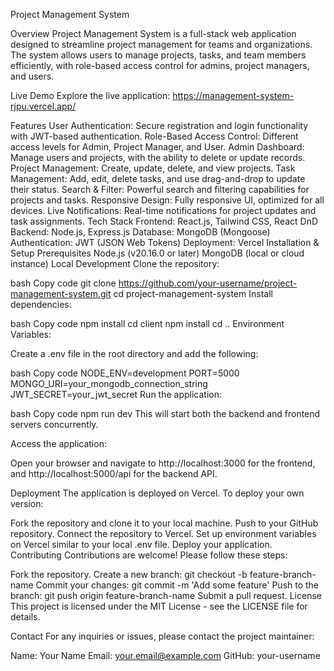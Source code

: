 Project Management System

Overview
Project Management System is a full-stack web application designed to streamline project management for teams and organizations. The system allows users to manage projects, tasks, and team members efficiently, with role-based access control for admins, project managers, and users.

Live Demo
Explore the live application: https://management-system-rjpu.vercel.app/

Features
User Authentication: Secure registration and login functionality with JWT-based authentication.
Role-Based Access Control: Different access levels for Admin, Project Manager, and User.
Admin Dashboard: Manage users and projects, with the ability to delete or update records.
Project Management: Create, update, delete, and view projects.
Task Management: Add, edit, delete tasks, and use drag-and-drop to update their status.
Search & Filter: Powerful search and filtering capabilities for projects and tasks.
Responsive Design: Fully responsive UI, optimized for all devices.
Live Notifications: Real-time notifications for project updates and task assignments.
Tech Stack
Frontend: React.js, Tailwind CSS, React DnD
Backend: Node.js, Express.js
Database: MongoDB (Mongoose)
Authentication: JWT (JSON Web Tokens)
Deployment: Vercel
Installation & Setup
Prerequisites
Node.js (v20.16.0 or later)
MongoDB (local or cloud instance)
Local Development
Clone the repository:

bash
Copy code
git clone https://github.com/your-username/project-management-system.git
cd project-management-system
Install dependencies:

bash
Copy code
npm install
cd client
npm install
cd ..
Environment Variables:

Create a .env file in the root directory and add the following:

bash
Copy code
NODE_ENV=development
PORT=5000
MONGO_URI=your_mongodb_connection_string
JWT_SECRET=your_jwt_secret
Run the application:

bash
Copy code
npm run dev
This will start both the backend and frontend servers concurrently.

Access the application:

Open your browser and navigate to http://localhost:3000 for the frontend, and http://localhost:5000/api for the backend API.

Deployment
The application is deployed on Vercel. To deploy your own version:

Fork the repository and clone it to your local machine.
Push to your GitHub repository.
Connect the repository to Vercel.
Set up environment variables on Vercel similar to your local .env file.
Deploy your application.
Contributing
Contributions are welcome! Please follow these steps:

Fork the repository.
Create a new branch: git checkout -b feature-branch-name
Commit your changes: git commit -m 'Add some feature'
Push to the branch: git push origin feature-branch-name
Submit a pull request.
License
This project is licensed under the MIT License - see the LICENSE file for details.

Contact
For any inquiries or issues, please contact the project maintainer:

Name: Your Name
Email: your.email@example.com
GitHub: your-username
